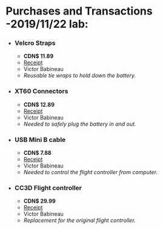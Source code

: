 # Purchases and Transactions -2019/11/22 lab:
* ### Velcro Straps
  * **CDN$ 11.89**
  * [Receipt](https://github.com/uOttawaDrone/drone-fall-2019/blob/feature/-billables/docs/billables/receipts/Velcro%20Wraps%20Receipt.pdf)
  * Victor Babineau
  * *Reusable tie wraps to hold down the battery.*
* ### XT60 Connectors
  * **CDN$ 12.89**
  * [Receipt](https://github.com/uOttawaDrone/drone-fall-2019/blob/feature/-billables/docs/billables/receipts/XT60%20Connectors%20Receipt.pdf)
  * Victor Babineau
  * *Needed to safely plug the battery in and out.*
* ### USB Mini B cable
  * **CDN$ 7.88**
  * [Receipt]()
  * Victor Babineau
  * *Needed to control the flight controller from computer.*
* ### CC3D Flight controller
  * **CDN$ 29.99**
  * [Receipt](https://github.com/uOttawaDrone/drone-fall-2019/blob/feature/-billables/docs/billables/receipts/CC3D%20Flight%20Contoller%20Receipt.pdf) 
  * Victor Babineau
  * *Replacement for the original flight controller.*
